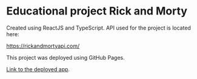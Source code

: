 # Educational project Rick and Morty

Created using ReactJS and TypeScript.
API used for the project is located here:

https://rickandmortyapi.com/

This project was deployed using GitHub Pages.

[Link to the deployed app](https://andrii-kniaziev.github.io/Rick-and-Morty).


